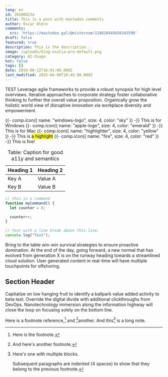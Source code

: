 ```yaml
---
lang: en
id: 20180823a
title: This is a post with mastodon comments
author: Óscar Otero
comments:
  src: 'https://mastodon.gal/@misteroom/110810445656343599'
draft: false
featured: true
description: This is the description...
image: /uploads/blog-esolia-pro-default.png
category: AI-Usage
hot: false
tags: []
date: 2018-08-22T16:01:00.000Z
last_modified: 2025-04-08T10:45:00.000Z
---
```

TEST Leverage agile frameworks to provide a robust synopsis for high level overviews.
Iterative approaches to corporate strategy foster collaborative thinking to
further the overall value proposition. Organically grow the holistic world view
of disruptive innovation via workplace diversity and empowerment.

<!--more-->

{{- comp.icon({ name: "windows-logo", size: 4, color: "sky" }) -}} This is for Windows
{{- comp.icon({ name: "apple-logo", size: 4, color: "emerald" }) -}} This is for Mac
{{- comp.icon({ name: "highlighter", size: 4, color: "yellow" }) -}} This is <mark>a highlight</mark>
{{- comp.icon({ name: "fire", size: 4, color: "red" }) -}} This is fire!

<table class="not-prose w-full text-sm">
  <caption>
    Table: Caption for good a11y and semantics
  </caption>
  <thead>
    <tr>
      <th>Heading 1</th>
      <th>Heading 2</th>
    </tr>
  </thead>
  <tbody>
    <tr>
      <td>Key A</td>
      <td>Value A</td>
    </tr>
    <tr>
      <td>Key B</td>
      <td>Value B</td>
    </tr>
  </tbody>
</table>

```js
// this is a command
function myCommand() {
  let counter = 0;

  counter++;
}

// Test with a line break above this line.
console.log("Test");
```

Bring to the table win-win survival strategies to ensure proactive domination.
At the end of the day, going forward, a new normal that has evolved from
generation X is on the runway heading towards a streamlined cloud solution. User
generated content in real-time will have multiple touchpoints for offshoring.

## Section Header

Capitalize on low hanging fruit to identify a ballpark value added activity to
beta test. Override the digital divide with additional clickthroughs from
DevOps. Nanotechnology immersion along the information highway will close the
loop on focusing solely on the bottom line.

Here is a footnote reference,[^1] and [^2]another. And this[^3] is a long note.

[^1]: Here is the footnote.

[^2]: And here's another footnote.

[^3]: Here's one with multiple blocks.

    Subsequent paragraphs are indented (4 spaces) to show that they belong to
    the previous footnote.
